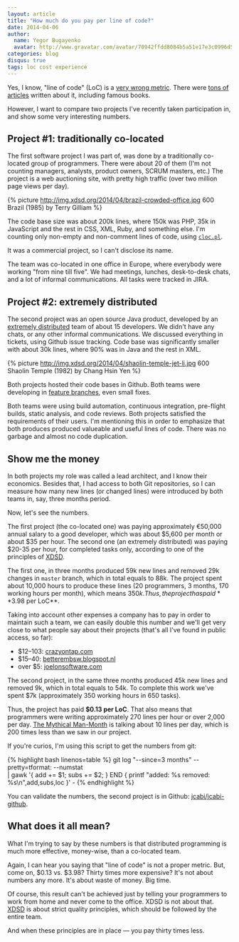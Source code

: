 ```yaml
---
layout: article
title: "How much do you pay per line of code?"
date: 2014-04-06
author:
  name: Yegor Bugayenko
  avatar: http://www.gravatar.com/avatar/70942ffdd8084b5a51e17e3c0996d53c?s=300
categories: blog
disqus: true
tags: loc cost experience
---
```


Yes, I know, "line of code" (LoC)
is a [very wrong metric](http://stackoverflow.com/questions/966800/mythical-man-month-10-lines-per-developer-day-how-close-on-large-projects).
There were [tons of articles](http://blog.codinghorror.com/diseconomies-of-scale-and-lines-of-code/)
written about it, including famous books.

However, I want to compare two projects I've recently taken participation in,
and show some very interesting numbers.

## Project #1: traditionally co-located

The first software project I was part of,
was done by a traditionally co-located group of programmers.
There were about 20 of them (I'm not counting managers, analysts,
product owners, SCRUM masters, etc.) The project is a web auctioning site, with
pretty high traffic (over two million page views per day).

{% picture http://img.xdsd.org/2014/04/brazil-crowded-office.jpg 600 Brazil (1985) by Terry Gilliam %}

The code base size was about 200k lines, where 150k was PHP, 35k in JavaScript and the
rest in CSS, XML, Ruby, and something else. I'm counting only non-empty and
non-comment lines of code, using
[`cloc.pl`](http://cloc.sourceforge.net/).

It was a commercial project, so I can't disclose its name.

The team was co-located in one office in Europe, where everybody were
working "from nine till five". We had meetings, lunches, desk-to-desk chats,
and a lot of informal communications. All tasks were tracked in JIRA.

## Project #2: extremely distributed

The second project was an open source Java product, developed by an
[extremely distributed](http://www.xdsd.org)
team of about 15 developers. We didn't have any chats, or
any other informal communications. We discussed everything in
tickets, using Github issue tracking. Code base was significantly smaller
with about 30k lines, where 90% was in Java and the rest in XML.

{% picture http://img.xdsd.org/2014/04/shaolin-temple-jet-li.jpg 600 Shaolin Temple (1982) by Chang Hsin Yen %}

Both projects hosted their code bases in Github. Both teams
were developing in [feature branches](http://martinfowler.com/bliki/FeatureBranch.html),
even small fixes.

Both teams were using build automation, continuous integration, pre-flight
builds, static analysis, and code reviews. Both projects satisfied
the requirements of their users. I'm mentioning this in order to emphasize
that both produces produced valueable and useful lines of code. There was
no garbage and almost no code duplication.

## Show me the money

In both projects my role was called a lead architect, and I know their
economics. Besides that, I had access to both Git repositories, so I
can measure how many new lines (or changed lines) were introduced by both
teams in, say, three months period.

Now, let's see the numbers.

The first project (the co-located one) was paying approximately &euro;50,000
annual salary to a good developer, which was about $5,600 per month
or about $35 per hour. The second one (an extremely distributed)
was paying $20-35 per hour, for completed tasks only, according to one of
the principles of [XDSD](http://www.xdsd.org).

The first one, in three months produced 59k new lines and removed
29k changes in `master` branch, which in total equals to 88k. The
project spent about 10,000 hours to produce these lines
(20 programmers, 3 months, 170 working hours per month), which means $350k.
Thus, the project has paid **$3.98 per LoC**.

Taking into account other expenses a company has to pay in order to
maintain such a team, we can easily double this number and we'll get
very close to what people say about their projects
(that's all I've found in public access, so far):

 * $12&ndash;103: [crazyontap.com](http://www.crazyontap.com/topic.php?TopicId=242135)
 * $15&ndash;40: [betterembsw.blogspot.nl](http://betterembsw.blogspot.nl/2010/10/embedded-software-costs-15-40-per-line.html)
 * over $5: [joelonsoftware.com](http://discuss.joelonsoftware.com/default.asp?biz.5.467536.25)

The second project, in the same three months produced 45k new lines and removed 9k, which
in total equals to 54k. To complete this work we've spent $7k
(approximately 350 working hours in 650 tasks).

Thus, the project has paid **$0.13 per LoC**. That also means
that programmers were writing approximately 270 lines per hour
or over 2,000 per day.
[The Mythical Man-Month](http://en.wikipedia.org/wiki/The_Mythical_Man-Month)
is talking about 10 lines per day, which is 200 times
less than we saw in our project.

If you're curios, I'm using this script to get the numbers from git:

{% highlight bash linenos=table %}
git log "--since=3 months" --pretty=tformat: --numstat \
  | gawk '{ add += $1; subs += $2; } END { printf "added: %s removed: %s\n",add,subs,loc }' -
{% endhighlight %}

You can validate the numbers, the second project is in Github:
[jcabi/jcabi-github](https://github.com/jcabi/jcabi-github).

## What does it all mean?

What I'm trying to say by these numbers is that distributed
programming is much more effective, money-wise, than a co-located team.

Again, I can hear you saying that "line of code" is not a proper metric.
But, come on, $0.13 vs. $3.98? Thirty times more expensive? It's not about
numbers any more. It's about waste of money. Big time.

Of course, this result can't be achieved just by telling your programmers
to work from home and never come to the office. XDSD is not about that.
[XDSD](http://www.xdsd.org) is about strict quality principles, which should
be followed by the entire team.

And when these principles are in place &mdash; you pay thirty times less.
